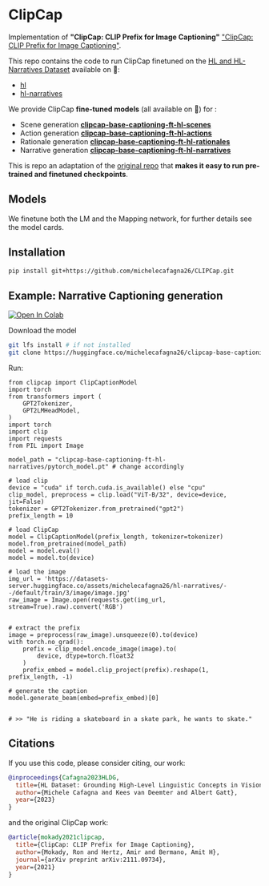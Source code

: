 # ClipCap

Implementation of **"ClipCap: CLIP Prefix for Image Captioning"** ["ClipCap: CLIP Prefix for Image Captioning"](https://arxiv.org/abs/2111.09734).

This repo contains the code to run ClipCap finetuned on the [HL and HL-Narratives Dataset](https://github.com/michelecafagna26/HL-dataset) available on 🤗:
- [hl](https://huggingface.co/datasets/michelecafagna26/hl)
- [hl-narratives](https://huggingface.co/datasets/michelecafagna26/hl-narratives)

We provide ClipCap **fine-tuned models** (all available on 🤗) for :
- Scene generation **[clipcap-base-captioning-ft-hl-scenes](https://huggingface.co/michelecafagna26/clipcap-base-captioning-ft-hl-scenes)**
- Action generation **[clipcap-base-captioning-ft-hl-actions](https://huggingface.co/michelecafagna26/clipcap-base-captioning-ft-hl-actions)**
- Rationale  generation **[clipcap-base-captioning-ft-hl-rationales](https://huggingface.co/michelecafagna26/clipcap-base-captioning-ft-hl-rationales)**
- Narrative generation **[clipcap-base-captioning-ft-hl-narratives](https://huggingface.co/michelecafagna26/clipcap-base-captioning-ft-hl-narratives)**

This is repo an adaptation of the [original repo](https://github.com/rmokady/CLIP_prefix_caption/tree/main) that **makes it easy to run pre-trained and finetuned checkpoints**.

## Models

We finetune both the LM and the Mapping network, for further details see the model cards.

## Installation
```bash
pip install git+https://github.com/michelecafagna26/CLIPCap.git
```

## Example: Narrative Captioning generation 
[![Open In Colab](https://colab.research.google.com/assets/colab-badge.svg)](https://colab.research.google.com/drive/1xcaJOxaAp8TRd8a6x1XnAptVjHQRv3Zj?usp=sharing)

Download the model
```bash
git lfs install # if not installed
git clone https://huggingface.co/michelecafagna26/clipcap-base-captioning-ft-hl-narratives
```
Run:
```python3
from clipcap import ClipCaptionModel
import torch
from transformers import (
    GPT2Tokenizer,
    GPT2LMHeadModel,
)
import torch
import clip
import requests
from PIL import Image

model_path = "clipcap-base-captioning-ft-hl-narratives/pytorch_model.pt" # change accordingly

# load clip
device = "cuda" if torch.cuda.is_available() else "cpu"
clip_model, preprocess = clip.load("ViT-B/32", device=device, jit=False)
tokenizer = GPT2Tokenizer.from_pretrained("gpt2")
prefix_length = 10

# load ClipCap
model = ClipCaptionModel(prefix_length, tokenizer=tokenizer)
model.from_pretrained(model_path)
model = model.eval()
model = model.to(device)

# load the image
img_url = 'https://datasets-server.huggingface.co/assets/michelecafagna26/hl-narratives/--/default/train/3/image/image.jpg' 
raw_image = Image.open(requests.get(img_url, stream=True).raw).convert('RGB')


# extract the prefix
image = preprocess(raw_image).unsqueeze(0).to(device)
with torch.no_grad():
    prefix = clip_model.encode_image(image).to(
        device, dtype=torch.float32
    )
    prefix_embed = model.clip_project(prefix).reshape(1, prefix_length, -1)

# generate the caption   
model.generate_beam(embed=prefix_embed)[0]


# >> "He is riding a skateboard in a skate park, he wants to skate."
```

## Citations

If you use this code, please consider citing, our work:
```BibTeX
@inproceedings{Cafagna2023HLDG,
  title={HL Dataset: Grounding High-Level Linguistic Concepts in Vision},
  author={Michele Cafagna and Kees van Deemter and Albert Gatt},
  year={2023}
}
```
and the original ClipCap work:
```BibTeX
@article{mokady2021clipcap,
  title={ClipCap: CLIP Prefix for Image Captioning},
  author={Mokady, Ron and Hertz, Amir and Bermano, Amit H},
  journal={arXiv preprint arXiv:2111.09734},
  year={2021}
}
```
